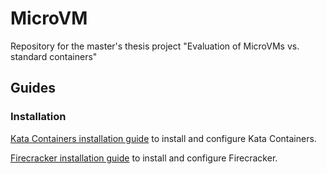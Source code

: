 # MicroVM
Repository for the master's thesis project "Evaluation of MicroVMs vs. standard containers"

## Guides

### Installation

[Kata Containers installation guide](research/installation/kata_installation.md) to install and configure Kata Containers.

[Firecracker installation guide](research/installation/firecracker_installation.md) to install and configure Firecracker.
